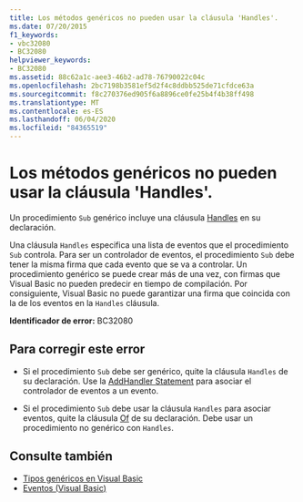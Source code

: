 ```yaml
---
title: Los métodos genéricos no pueden usar la cláusula 'Handles'.
ms.date: 07/20/2015
f1_keywords:
- vbc32080
- BC32080
helpviewer_keywords:
- BC32080
ms.assetid: 88c62a1c-aee3-46b2-ad78-76790022c04c
ms.openlocfilehash: 2bc7198b3581ef5d2f4c8ddbb525de71cfdce63a
ms.sourcegitcommit: f8c270376ed905f6a8896ce0fe25b4f4b38ff498
ms.translationtype: MT
ms.contentlocale: es-ES
ms.lasthandoff: 06/04/2020
ms.locfileid: "84365519"
---
```

# <a name="generic-methods-cannot-use-handles-clause"></a>Los métodos genéricos no pueden usar la cláusula 'Handles'.
Un procedimiento `Sub` genérico incluye una cláusula [Handles](../language-reference/statements/handles-clause.md) en su declaración.  
  
 Una cláusula `Handles` especifica una lista de eventos que el procedimiento `Sub` controla. Para ser un controlador de eventos, el procedimiento `Sub` debe tener la misma firma que cada evento que se va a controlar. Un procedimiento genérico se puede crear más de una vez, con firmas que Visual Basic no pueden predecir en tiempo de compilación. Por consiguiente, Visual Basic no puede garantizar una firma que coincida con la de los eventos en la `Handles` cláusula.  
  
 **Identificador de error:** BC32080  
  
## <a name="to-correct-this-error"></a>Para corregir este error  
  
- Si el procedimiento `Sub` debe ser genérico, quite la cláusula `Handles` de su declaración. Use la [AddHandler Statement](../language-reference/statements/addhandler-statement.md) para asociar el controlador de eventos a un evento.  
  
- Si el procedimiento `Sub` debe usar la cláusula `Handles` para asociar eventos, quite la cláusula [Of](../language-reference/statements/of-clause.md) de su declaración. Debe usar un procedimiento no genérico con `Handles`.  
  
## <a name="see-also"></a>Consulte también

- [Tipos genéricos en Visual Basic](../programming-guide/language-features/data-types/generic-types.md)
- [Eventos (Visual Basic)](../programming-guide/language-features/events/index.md)
